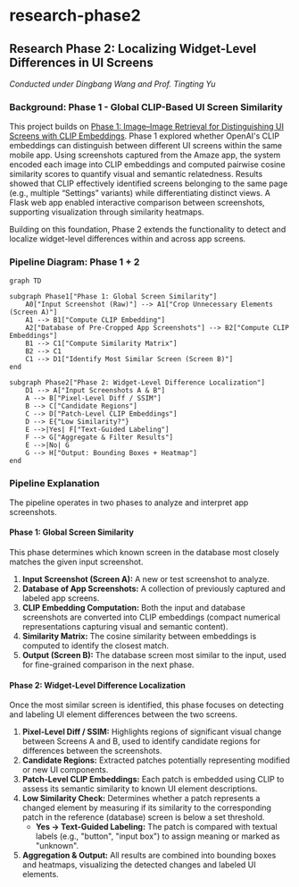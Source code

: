 # research-phase2

## Research Phase 2: Localizing Widget-Level Differences in UI Screens
*Conducted under Dingbang Wang and Prof. Tingting Yu*

### Background: Phase 1 - Global CLIP-Based UI Screen Similarity
This project builds on [Phase 1: Image–Image Retrieval for Distinguishing UI Screens with CLIP Embeddings](https://github.com/cooperfrank/research-phase1). Phase 1 explored whether OpenAI's CLIP embeddings can distinguish between different UI screens within the same mobile app. Using screenshots captured from the Amaze app, the system encoded each image into CLIP embeddings and computed pairwise cosine similarity scores to quantify visual and semantic relatedness. Results showed that CLIP effectively identified screens belonging to the same page (e.g., multiple “Settings” variants) while differentiating distinct views. A Flask web app enabled interactive comparison between screenshots, supporting visualization through similarity heatmaps.

Building on this foundation, Phase 2 extends the functionality to detect and localize widget-level differences within and across app screens.


### Pipeline Diagram: Phase 1 + 2
```mermaid
graph TD

subgraph Phase1["Phase 1: Global Screen Similarity"]
    A0["Input Screenshot (Raw)"] --> A1["Crop Unnecessary Elements (Screen A)"]
    A1 --> B1["Compute CLIP Embedding"]
    A2["Database of Pre-Cropped App Screenshots"] --> B2["Compute CLIP Embeddings"]
    B1 --> C1["Compute Similarity Matrix"]
    B2 --> C1
    C1 --> D1["Identify Most Similar Screen (Screen B)"]
end

subgraph Phase2["Phase 2: Widget-Level Difference Localization"]
    D1 --> A["Input Screenshots A & B"]
    A --> B["Pixel-Level Diff / SSIM"]
    B --> C["Candidate Regions"]
    C --> D["Patch-Level CLIP Embeddings"]
    D --> E{"Low Similarity?"}
    E -->|Yes| F["Text-Guided Labeling"]
    F --> G["Aggregate & Filter Results"]
    E -->|No| G
    G --> H["Output: Bounding Boxes + Heatmap"]
end 
```

### Pipeline Explanation

The pipeline operates in two phases to analyze and interpret app screenshots.

#### Phase 1: Global Screen Similarity
This phase determines which known screen in the database most closely matches the given input screenshot.

1. **Input Screenshot (Screen A):** A new or test screenshot to analyze.  
2. **Database of App Screenshots:** A collection of previously captured and labeled app screens.  
3. **CLIP Embedding Computation:** Both the input and database screenshots are converted into CLIP embeddings (compact numerical representations capturing visual and semantic content).
4. **Similarity Matrix:** The cosine similarity between embeddings is computed to identify the closest match.  
5. **Output (Screen B):** The database screen most similar to the input, used for fine-grained comparison in the next phase.

#### **Phase 2: Widget-Level Difference Localization**
Once the most similar screen is identified, this phase focuses on detecting and labeling UI element differences between the two screens.

1. **Pixel-Level Diff / SSIM:** Highlights regions of significant visual change between Screens A and B, used to identify candidate regions for differences between the screenshots.  
2. **Candidate Regions:** Extracted patches potentially representing modified or new UI components.  
3. **Patch-Level CLIP Embeddings:** Each patch is embedded using CLIP to assess its semantic similarity to known UI element descriptions.  
4. **Low Similarity Check:** Determines whether a patch represents a changed element by measuring if its similarity to the corresponding patch in the reference (database) screen is below a set threshold. 
    - **Yes -> Text-Guided Labeling:** The patch is compared with textual labels (e.g., "button", "input box") to assign meaning or marked as "unknown". 
5. **Aggregation & Output:** All results are combined into bounding boxes and heatmaps, visualizing the detected changes and labeled UI elements.